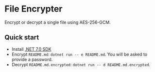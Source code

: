 # File Encrypter

Encrypt or decrypt a single file using AES-256-GCM.

## Quick start
- Install [.NET 7.0 SDK](https://dotnet.microsoft.com/download/dotnet/7.0)
- Encrypt `README.md`: `dotnet run -- e README.md`. You will be asked to provide a password.
- Decrypt `README.md.encrypted`: `dotnet run -- d README.md.encrypted`.
